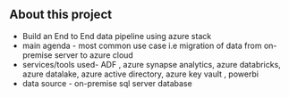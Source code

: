 
## About this project

- Build an End to End data pipeline using azure stack
- main agenda - most common use case i.e migration of data from on-premise server to azure cloud
- services/tools used- ADF , azure synapse analytics, azure databricks, azure datalake, azure active directory, azure key vault , powerbi
- data source - on-premise sql server database


